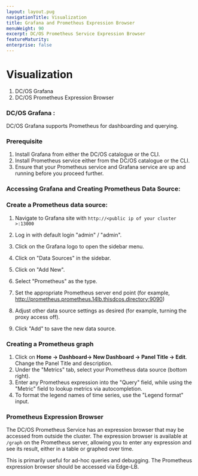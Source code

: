 ```yaml
---
layout: layout.pug
navigationTitle: Visualization 
title: Grafana and Prometheus Expression Browser 
menuWeight: 90
excerpt: DC/OS Prometheus Service Expression Browser
featureMaturity:
enterprise: false
---
```



# Visualization
  1. DC/OS Grafana
  2. DC/OS Prometheus Expression Browser

### DC/OS Grafana :

  DC/OS Grafana supports Prometheus for dashboarding and querying.

### Prerequisite

  1. Install Grafana from either the DC/OS catalogue or the CLI.
  1. Install Prometheus service either from the DC/OS catalogue or the CLI.
  1. Ensure that your Prometheus service and Grafana service are up and running before you proceed further.


### Accessing Grafana and Creating Prometheus Data Source:

### Create a Prometheus data source:

1. Navigate to Grafana site with `http://<public ip of your cluster >:13000`

1. Log in with default login "admin" / "admin".

1. Click on the Grafana logo to open the sidebar menu.

1. Click on "Data Sources" in the sidebar.

1. Click on "Add New".

1. Select "Prometheus" as the type.

1. Set the appropriate Prometheus server end point (for example, http://prometheus.prometheus.14lb.thisdcos.directory:9090)

1. Adjust other data source settings as desired (for example, turning the proxy access off).

1. Click "Add" to save the new data source.

### Creating a Prometheus graph

1. Click on **Home -> Dashboard-> New Dashboard -> Panel Title -> Edit**. Change the Panel Title and description.
1. Under the "Metrics" tab, select your Prometheus data source (bottom right).
1. Enter any Prometheus expression into the "Query" field, while using the "Metric" field to lookup metrics via autocompletion.
1. To format the legend names of time series, use the "Legend format" input. 
    
### Prometheus Expression Browser

  The DC/OS Prometheus Service has an expression browser that may be accessed from outside the cluster. The expression browser is available at `/graph` on the Prometheus server, allowing you to enter any expression and see its result, either in a table or graphed over time.

This is primarily useful for ad-hoc queries and debugging. The Prometheus expression browser should be accessed via Edge-LB.

